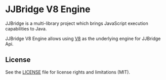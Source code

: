 # JJBridge V8 Engine

JJBridge is a multi-library project which brings JavaScript execution capabilities to Java.

JJBridge V8 Engine allows using [V8](https://v8.dev/) as the underlying engine for JJBridge Api.

## License

See the [LICENSE](LICENSE.md) file for license rights and limitations (MIT).
